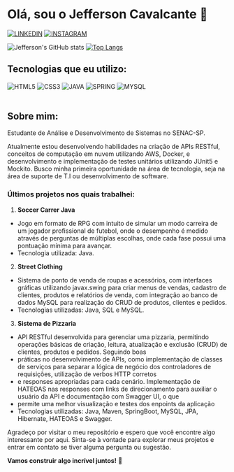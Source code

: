 # Olá, sou o Jefferson Cavalcante 👋

[![LINKEDIN](https://img.shields.io/badge/LinkedIn-0077B5?style=for-the-badge&logo=linkedin&logoColor=white)](https://www.linkedin.com/in/jeffersoncavalcante8/)
[![INSTAGRAM](https://img.shields.io/badge/Instagram-E4405F?style=for-the-badge&logo=instagram&logoColor=white)](https://www.instagram.com/jeffcavalcant_)

![Jefferson's GitHub stats](https://github-readme-stats.vercel.app/api?username=jcavalcantee&show_icons=true&theme=dracula)
[![Top Langs](https://github-readme-stats.vercel.app/api/top-langs/?username=jcavalcantee&layout=compact)](https://github.com/anuraghazra/github-readme-stats)

## Tecnologias que eu utilizo:

<div style="display: inline_block">
   <img align="center" alt="HTML5" src="https://img.shields.io/badge/HTML5-E34F26?style=for-the-badge&logo=html5&logoColor=white" />
   <img align="center" alt="CSS3" src="https://img.shields.io/badge/CSS3-1572B6?style=for-the-badge&logo=css3&logoColor=white" />
   <img align="center" alt="JAVA" src="https://img.shields.io/badge/Java-ED8B00?style=for-the-badge&logo=openjdk&logoColor=white" />
   <img align="center" alt="SPRING" src="https://img.shields.io/badge/Spring-6DB33F?style=for-the-badge&logo=spring&logoColor=white" />
   <img align="center" alt="MYSQL" src="https://img.shields.io/badge/MySQL-00000F?style=for-the-badge&logo=mysql&logoColor=white" />
</div><br/>

## Sobre mim:
 Estudante de Análise e Desenvolvimento de Sistemas no SENAC-SP.    
 
 Atualmente estou desenvolvendo habilidades na criação de APIs RESTful, conceitos de computação em nuvem utilizando AWS, Docker, e desenvolvimento e implementação de testes unitários utilizando JUnit5 e Mockito. Busco minha primeira oportunidade na área de tecnologia, seja na área de suporte de T.I ou desenvolvimento de software.

 ### Últimos projetos nos quais trabalhei:

 1. **Soccer Carrer Java**
   - Jogo em formato de RPG com intuito de simular um modo carreira de um jogador profissional de futebol, onde o desempenho
   é medido através de perguntas de múltiplas escolhas, onde cada fase possui uma pontuação mínima para avançar.
   - Tecnologia utilizada: Java.

 2. **Street Clothing**
   - Sistema de ponto de venda de roupas e acessórios, com interfaces gráficas utilizando javax.swing para criar menus de vendas, cadastro de clientes,
   produtos e relatórios de venda, com integração ao banco de dados MySQL para realização do CRUD de produtos, clientes e pedidos.
   - Tecnologias utilizadas: Java, SQL e MySQL.


 3. **Sistema de Pizzaria**
   - API RESTful desenvolvida para gerenciar uma pizzaria, permitindo operações básicas de criação, leitura, atualização e exclusão (CRUD) de clientes, produtos e pedidos. Seguindo boas 
   - práticas no desenvolvimento de APIs, como implementação de classes de serviços para separar a lógica de negócio dos controladores de requisições, utilização de verbos HTTP corretos 
   - e responses apropriadas para cada cenário. Implementação de HATEOAS nas responses com links de direcionamento para auxiliar o usuário da API e documentação com Swagger UI, o que 
   - permite uma melhor visualização e testes dos enpoints da aplicação
   - Tecnologias utilizadas: Java, Maven, SpringBoot, MySQL, JPA, Hibernate, HATEOAS e Swagger.

   Agradeço por visitar o meu repositório e espero que você encontre algo interessante por aqui. Sinta-se à vontade para explorar meus projetos e entrar em contato se tiver alguma pergunta ou sugestão.

**Vamos construir algo incrível juntos!** 🚀

